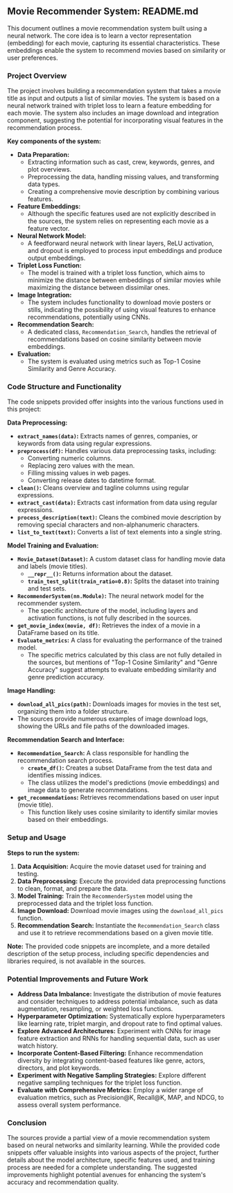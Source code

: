 ## Movie Recommender System: README.md

This document outlines a movie recommendation system built using a neural network. The core idea is to learn a vector representation (embedding) for each movie, capturing its essential characteristics.  These embeddings enable the system to recommend movies based on similarity or user preferences.

### Project Overview

The project involves building a recommendation system that takes a movie title as input and outputs a list of similar movies. The system is based on a neural network trained with triplet loss to learn a feature embedding for each movie. The system also includes an image download and integration component, suggesting the potential for incorporating visual features in the recommendation process. 

**Key components of the system:**

*   **Data Preparation:**
    *   Extracting information such as cast, crew, keywords, genres, and plot overviews. 
    *   Preprocessing the data, handling missing values, and transforming data types. 
    *   Creating a comprehensive movie description by combining various features. 
*   **Feature Embeddings:**
    *   Although the specific features used are not explicitly described in the sources, the system relies on representing each movie as a feature vector.
*   **Neural Network Model:**
    *   A feedforward neural network with linear layers, ReLU activation, and dropout is employed to process input embeddings and produce output embeddings.
*   **Triplet Loss Function:**
    *   The model is trained with a triplet loss function, which aims to minimize the distance between embeddings of similar movies while maximizing the distance between dissimilar ones.
*   **Image Integration:**
    *   The system includes functionality to download movie posters or stills, indicating the possibility of using visual features to enhance recommendations, potentially using CNNs.
*   **Recommendation Search:**
    *   A dedicated class, `Recommendation_Search`, handles the retrieval of recommendations based on cosine similarity between movie embeddings.
*   **Evaluation:**
    *   The system is evaluated using metrics such as Top-1 Cosine Similarity and Genre Accuracy.

### Code Structure and Functionality

The code snippets provided offer insights into the various functions used in this project:

**Data Preprocessing:**

*   **`extract_names(data)`:** Extracts names of genres, companies, or keywords from data using regular expressions.
*   **`preprocess(df)`:** Handles various data preprocessing tasks, including:
    *   Converting numeric columns.
    *   Replacing zero values with the mean.
    *   Filling missing values in web pages.
    *   Converting release dates to datetime format.
*   **`clean()`:** Cleans overview and tagline columns using regular expressions.
*   **`extract_cast(data)`:** Extracts cast information from data using regular expressions.
*   **`process_description(text)`:** Cleans the combined movie description by removing special characters and non-alphanumeric characters.
*   **`list_to_text(text)`:** Converts a list of text elements into a single string.

**Model Training and Evaluation:**

*   **`Movie_Dataset(Dataset)`:** A custom dataset class for handling movie data and labels (movie titles).
    *   **`__repr__()`:** Returns information about the dataset.
    *   **`train_test_split(train_ratio=0.8)`:** Splits the dataset into training and test sets.
*   **`RecommenderSystem(nn.Module)`:** The neural network model for the recommender system.
    *   The specific architecture of the model, including layers and activation functions, is not fully described in the sources. 
*   **`get_movie_index(movie, df)`:** Retrieves the index of a movie in a DataFrame based on its title.
*   **`Evaluate_metrics`:** A class for evaluating the performance of the trained model.
    *   The specific metrics calculated by this class are not fully detailed in the sources, but mentions of "Top-1 Cosine Similarity" and "Genre Accuracy" suggest attempts to evaluate embedding similarity and genre prediction accuracy.

**Image Handling:**

*   **`download_all_pics(path)`:** Downloads images for movies in the test set, organizing them into a folder structure.
*   The sources provide numerous examples of image download logs, showing the URLs and file paths of the downloaded images.

**Recommendation Search and Interface:**

*   **`Recommendation_Search`:** A class responsible for handling the recommendation search process.
    *   **`create_df()`:** Creates a subset DataFrame from the test data and identifies missing indices.
    *   The class utilizes the model's predictions (movie embeddings) and image data to generate recommendations. 
*   **`get_recommendations`:**  Retrieves recommendations based on user input (movie title).
    *   This function likely uses cosine similarity to identify similar movies based on their embeddings.

### Setup and Usage

**Steps to run the system:**

1.  **Data Acquisition:** Acquire the movie dataset used for training and testing.
2.  **Data Preprocessing:** Execute the provided data preprocessing functions to clean, format, and prepare the data.
3.  **Model Training:** Train the `RecommenderSystem` model using the preprocessed data and the triplet loss function.
4.  **Image Download:**  Download movie images using the `download_all_pics` function.
5.  **Recommendation Search:**  Instantiate the `Recommendation_Search` class and use it to retrieve recommendations based on a given movie title.

**Note:** The provided code snippets are incomplete, and a more detailed description of the setup process, including specific dependencies and libraries required, is not available in the sources.

### Potential Improvements and Future Work

*   **Address Data Imbalance:** Investigate the distribution of movie features and consider techniques to address potential imbalance, such as data augmentation, resampling, or weighted loss functions.
*   **Hyperparameter Optimization:** Systematically explore hyperparameters like learning rate, triplet margin, and dropout rate to find optimal values.
*   **Explore Advanced Architectures:** Experiment with CNNs for image feature extraction and RNNs for handling sequential data, such as user watch history.
*   **Incorporate Content-Based Filtering:** Enhance recommendation diversity by integrating content-based features like genre, actors, directors, and plot keywords.
*   **Experiment with Negative Sampling Strategies:** Explore different negative sampling techniques for the triplet loss function.
*   **Evaluate with Comprehensive Metrics:**  Employ a wider range of evaluation metrics, such as Precision@K, Recall@K, MAP, and NDCG, to assess overall system performance.

### Conclusion

The sources provide a partial view of a movie recommendation system based on neural networks and similarity learning. While the provided code snippets offer valuable insights into various aspects of the project, further details about the model architecture, specific features used, and training process are needed for a complete understanding. The suggested improvements highlight potential avenues for enhancing the system's accuracy and recommendation quality.
